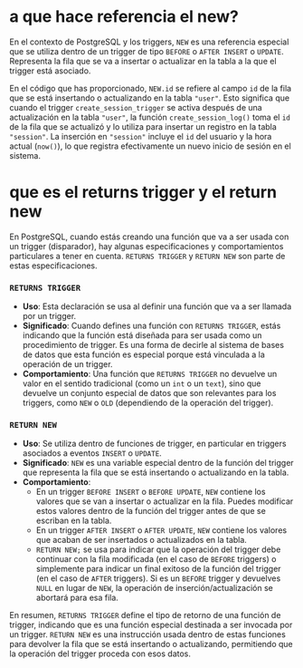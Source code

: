 # a que hace referencia el new?

En el contexto de PostgreSQL y los triggers, `NEW` es una referencia especial que se utiliza dentro de un trigger de tipo `BEFORE` o `AFTER INSERT` o `UPDATE`. Representa la fila que se va a insertar o actualizar en la tabla a la que el trigger está asociado.

En el código que has proporcionado, `NEW.id` se refiere al campo `id` de la fila que se está insertando o actualizando en la tabla `"user"`. Esto significa que cuando el trigger `create_session_trigger` se activa después de una actualización en la tabla `"user"`, la función `create_session_log()` toma el `id` de la fila que se actualizó y lo utiliza para insertar un registro en la tabla `"session"`. La inserción en `"session"` incluye el `id` del usuario y la hora actual (`now()`), lo que registra efectivamente un nuevo inicio de sesión en el sistema.

# que es el returns trigger y el return new

En PostgreSQL, cuando estás creando una función que va a ser usada con un trigger (disparador), hay algunas especificaciones y comportamientos particulares a tener en cuenta. `RETURNS TRIGGER` y `RETURN NEW` son parte de estas especificaciones.

### `RETURNS TRIGGER`

-   **Uso**: Esta declaración se usa al definir una función que va a ser llamada por un trigger.
-   **Significado**: Cuando defines una función con `RETURNS TRIGGER`, estás indicando que la función está diseñada para ser usada como un procedimiento de trigger. Es una forma de decirle al sistema de bases de datos que esta función es especial porque está vinculada a la operación de un trigger.
-   **Comportamiento**: Una función que `RETURNS TRIGGER` no devuelve un valor en el sentido tradicional (como un `int` o un `text`), sino que devuelve un conjunto especial de datos que son relevantes para los triggers, como `NEW` o `OLD` (dependiendo de la operación del trigger).

### `RETURN NEW`

-   **Uso**: Se utiliza dentro de funciones de trigger, en particular en triggers asociados a eventos `INSERT` o `UPDATE`.
-   **Significado**: `NEW` es una variable especial dentro de la función del trigger que representa la fila que se está insertando o actualizando en la tabla.
-   **Comportamiento**:
    -   En un trigger `BEFORE INSERT` o `BEFORE UPDATE`, `NEW` contiene los valores que se van a insertar o actualizar en la fila. Puedes modificar estos valores dentro de la función del trigger antes de que se escriban en la tabla.
    -   En un trigger `AFTER INSERT` o `AFTER UPDATE`, `NEW` contiene los valores que acaban de ser insertados o actualizados en la tabla.
    -   `RETURN NEW;` se usa para indicar que la operación del trigger debe continuar con la fila modificada (en el caso de `BEFORE` triggers) o simplemente para indicar un final exitoso de la función del trigger (en el caso de `AFTER` triggers). Si es un `BEFORE` trigger y devuelves `NULL` en lugar de `NEW`, la operación de inserción/actualización se abortará para esa fila.

En resumen, `RETURNS TRIGGER` define el tipo de retorno de una función de trigger, indicando que es una función especial destinada a ser invocada por un trigger. `RETURN NEW` es una instrucción usada dentro de estas funciones para devolver la fila que se está insertando o actualizando, permitiendo que la operación del trigger proceda con esos datos.
